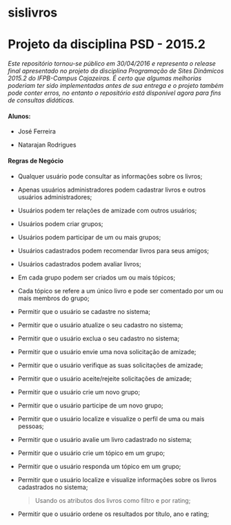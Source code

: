 # sislivros

# Projeto da disciplina PSD - 2015.2

*Este repositório tornou-se público em 30/04/2016 e representa o release final apresentado no projeto da disciplina Programação de Sites Dinâmicos 2015.2 do IFPB-Campus Cajazeiras. 
É certo que algumas melhorias poderiam ter sido implementadas antes de sua entrega e o projeto também pode conter erros, no entanto o repositório está disponível agora para fins de consultas didáticas.*


#### Alunos: 

* José Ferreira

* Natarajan Rodrigues

#### Regras de Negócio

* Qualquer usuário pode consultar as informações sobre os livros;
* Apenas usuários administradores podem cadastrar livros e outros usuários administradores;
* Usuários podem ter relações de amizade com outros usuários;
* Usuários podem criar grupos;
* Usuários podem participar de um ou mais grupos;
* Usuários cadastrados podem recomendar livros para seus amigos;
* Usuários cadastrados podem avaliar livros;
* Em cada grupo podem ser criados um ou mais tópicos;
* Cada tópico se refere a um único livro e pode ser comentado por um ou mais membros do grupo;


* Permitir que o usuário se cadastre no sistema;
* Permitir que o usuário atualize o seu cadastro no sistema;
* Permitir que o usuário exclua o seu cadastro no sistema;
* Permitir que o usuário envie uma nova solicitação de amizade;
* Permitir que o usuário verifique as suas solicitações de amizade;
* Permitir que o usuário aceite/rejeite solicitações de amizade;
* Permitir que o usuário crie um novo grupo;
* Permitir que o usuário participe de um novo grupo;
* Permitir que o usuário localize e visualize o perfil de uma ou mais pessoas;
* Permitir que o usuário avalie um livro cadastrado no sistema;
* Permitir que o usuário crie um tópico em um grupo;
* Permitir que o usuário responda um tópico em um grupo;
* Permitir que o usuário localize e visualize informações sobre os livros cadastrados no sistema;

	>	Usando os atributos dos livros como filtro e por rating;
* Permitir que o usuário ordene os resultados por título, ano e rating;


